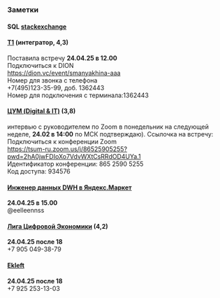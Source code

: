 ### Заметки  

#### SQL [stackexchange](https://data.stackexchange.com/stackoverflow/query/new)  

#### [Т1](https://voronezh.hh.ru/employer/4649269?dpt=4649269-4649269-innoteh&hhtmFrom=vacancy) (интегратор, 4,3)  
Поставила встречу **24.04.25 в 12.00**  
Подключиться к DION  
https://dion.vc/event/smanyakhina-aaa  
Номер для звонка с телефона  
+7(495)123-35-99, доб. 1362443  
Номер для подключения с терминала:1362443  

#### [ЦУМ (Digital & IT)](https://hh.ru/vacancy/116342335?hhtmFrom=employer_vacancy_responses) (3,8)  
интервью с руководителем по Zoom в понедельник на следующей неделе, **24.02 в 14:00** по МСК подтверждаю). Ссылочка на встречу:  
Подключиться к конференции Zoom  
https://tsum-ru.zoom.us/j/86525905255?pwd=2hA0jwFDIoXo7VdvWXtCsRRdOD4UYa.1  
Идентификатор конференции: 865 2590 5255  
Код доступа: 934576  

#### [Инженер данных DWH в Яндекс.Маркет](https://getmatch.ru/vacancies/21403?s=my_vacancies)  
**24.04.25 в 15.00**  
@eelleennss

#### [Лига Цифровой Экономики](https://voronezh.hh.ru/vacancy/116155206) (4,2)  
**24.04.25 после 18**  
+7 905 049-38-79  

#### [Ekleft](https://ekleft.ru/)  
**24.04.25 после 18**  
+7 925 253-13-03  

